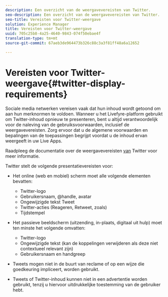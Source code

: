 ```yaml
---
description: Een overzicht van de weergavevereisten van Twitter.
seo-description: Een overzicht van de weergavevereisten van Twitter.
seo-title: Vereisten voor Twitter-weergave
solution: Experience Manager
title: Vereisten voor Twitter-weergave
uuid: 705c25b8-4a25-4640-9843-074f50ebae4f
translation-type: tm+mt
source-git-commit: 67aeb3de964473b326c88c3a3f81ff48a6a12652

---
```



# Vereisten voor Twitter-weergave{#twitter-display-requirements}

Sociale media netwerken vereisen vaak dat hun inhoud wordt getoond om aan hun merknormen te voldoen. Wanneer u het Livefyre-platform gebruikt om Twitter-inhoud opnieuw te presenteren, bent u altijd verantwoordelijk voor de naleving van de gebruiksvoorwaarden, inclusief de weergavevereisten. Zorg ervoor dat u de algemene voorwaarden en bepalingen van de toepassingen begrijpt voordat u de inhoud ervan weergeeft in uw Live Apps.

Raadpleeg de documentatie over de weergavevereisten [van](https://about.twitter.com/company/display-requirements) Twitter voor meer informatie.

Twitter stelt de volgende presentatievereisten voor:

* Het online (web en mobiel) scherm moet alle volgende elementen bevatten:

   * Twitter-logo
   * Gebruikersnaam, @handle, avatar
   * Ongewijzigde tekst Tweet
   * Twitter-acties (Reageren, Retweet, zoals)
   * Tijdstempel

* Het passieve beeldscherm (uitzending, in-plaats, digitaal uit hulp) moet ten minste het volgende omvatten:

   * Twitter-logo
   * Ongewijzigde tekst (kan de koppelingen verwijderen als deze niet contextueel relevant zijn)
   * Gebruikersnaam en handgreep

* Tweets mogen niet in de buurt van reclame of op een wijze die goedkeuring impliceert, worden gebruikt.
* Tweets of Twitter-inhoud kunnen niet in een advertentie worden gebruikt, tenzij u hiervoor uitdrukkelijke toestemming van de gebruiker hebt.
